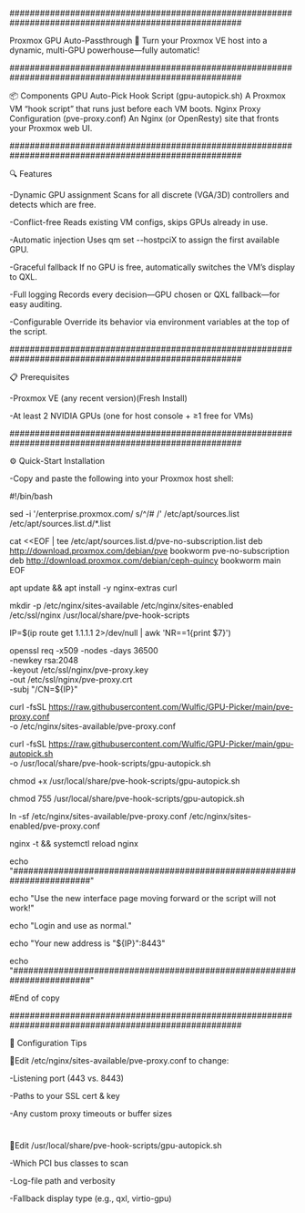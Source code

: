 ######################################################################################################

Proxmox GPU Auto-Passthrough 🚀
Turn your Proxmox VE host into a dynamic, multi-GPU powerhouse—fully automatic!

######################################################################################################


📦 Components
GPU Auto-Pick Hook Script (gpu-autopick.sh) A Proxmox VM “hook script” that runs just before each VM boots.
Nginx Proxy Configuration (pve-proxy.conf) An Nginx (or OpenResty) site that fronts your Proxmox web UI.

######################################################################################################

🔍 Features

-Dynamic GPU assignment Scans for all discrete (VGA/3D) controllers and detects which are free.

-Conflict-free Reads existing VM configs, skips GPUs already in use.

-Automatic injection Uses qm set <vmid> --hostpciX to assign the first available GPU.

-Graceful fallback If no GPU is free, automatically switches the VM’s display to QXL.

-Full logging Records every decision—GPU chosen or QXL fallback—for easy auditing.

-Configurable Override its behavior via environment variables at the top of the script.

######################################################################################################


📋 Prerequisites

-Proxmox VE (any recent version)(Fresh Install)

-At least 2 NVIDIA GPUs (one for host console + ≥1 free for VMs)

######################################################################################################


⚙️ Quick-Start Installation

-Copy and paste the following into your Proxmox host shell:


#!/bin/bash

sed -i '/enterprise.proxmox.com/ s/^/# /' /etc/apt/sources.list /etc/apt/sources.list.d/*.list

cat <<EOF | tee /etc/apt/sources.list.d/pve-no-subscription.list
deb http://download.proxmox.com/debian/pve bookworm pve-no-subscription
deb http://download.proxmox.com/debian/ceph-quincy bookworm main
EOF

apt update && apt install -y nginx-extras curl

mkdir -p /etc/nginx/sites-available /etc/nginx/sites-enabled \
         /etc/ssl/nginx /usr/local/share/pve-hook-scripts

IP=$(ip route get 1.1.1.1 2>/dev/null | awk 'NR==1{print $7}')

openssl req -x509 -nodes -days 36500 \
  -newkey rsa:2048 \
  -keyout /etc/ssl/nginx/pve-proxy.key \
  -out /etc/ssl/nginx/pve-proxy.crt \
  -subj "/CN=${IP}"

curl -fsSL https://raw.githubusercontent.com/Wulfic/GPU-Picker/main/pve-proxy.conf \
  -o /etc/nginx/sites-available/pve-proxy.conf

curl -fsSL https://raw.githubusercontent.com/Wulfic/GPU-Picker/main/gpu-autopick.sh \
  -o /usr/local/share/pve-hook-scripts/gpu-autopick.sh

chmod +x /usr/local/share/pve-hook-scripts/gpu-autopick.sh

chmod 755 /usr/local/share/pve-hook-scripts/gpu-autopick.sh

ln -sf /etc/nginx/sites-available/pve-proxy.conf /etc/nginx/sites-enabled/pve-proxy.conf

nginx -t && systemctl reload nginx

echo "########################################################################"

echo "Use the new interface page moving forward or the script will not work!"

echo "Login and use as normal."

echo "Your new address is "${IP}":8443"

echo "########################################################################"


#End of copy

######################################################################################################


🔧 Configuration Tips

🔧Edit /etc/nginx/sites-available/pve-proxy.conf to change:

-Listening port (443 vs. 8443)

-Paths to your SSL cert & key

-Any custom proxy timeouts or buffer sizes

#

🔧Edit /usr/local/share/pve-hook-scripts/gpu-autopick.sh

-Which PCI bus classes to scan

-Log-file path and verbosity

-Fallback display type (e.g., qxl, virtio-gpu)
